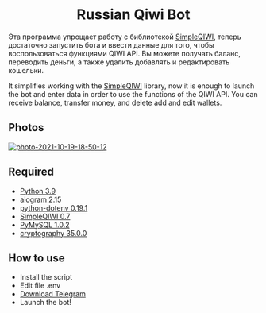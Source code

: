 <h1 align="center">Russian Qiwi Bot</h1>

Эта программа упрощает работу с библиотекой [SimpleQIWI](https://github.com/Emberium/SimpleQIWI), теперь достаточно запустить бота и ввести данные для того, чтобы воспользоваться функциями QIWI API. Вы можете получать баланс, переводить деньги, а также удалить добавлять и редактировать кошельки.

It simplifies working with the [SimpleQIWI](https://github.com/Emberium/SimpleQIWI) library, now it is enough to launch the bot and enter data in order to use the functions of the QIWI API. You can receive balance, transfer money, and delete add and edit wallets.

## Photos
<a href="https://ibb.co/MnjkL5b"><img src="https://i.ibb.co/318mHYw/photo-2021-10-19-18-50-12.jpg" alt="photo-2021-10-19-18-50-12" border="0"></a>

## Required
* [Python 3.9](https://www.python.org/ftp/python/3.9.5/python-3.9.5-amd64.exe)
* [aiogram 2.15](https://pypi.org/project/aiogram/)
* [python-dotenv 0.19.1](https://pypi.org/project/python-dotenv/)
* [SimpleQIWI 0.7](https://pypi.org/project/SimpleQIWI/)
* [PyMySQL 1.0.2](https://pypi.org/project/PyMySQL/)
* [cryptography 35.0.0](https://pypi.org/project/cryptography/)

## How to use
* Install the script
* Edit file .env
* [Download Telegram](https://desktop.telegram.org/)
* Launch the bot!
